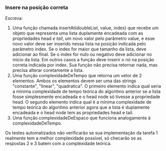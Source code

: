 ### Insere na posição correta ###

Escreva:

1. Uma função chamada insertAt(doubleList, value, index) que recebe um objeto que representa uma lista duplamente encadeada com as propriedades head *e tail*, um novo valor pelo parâmetro value, e esse novo valor deve ser inserido nessa lista na posição indicada pelo parâmetro index. Se o index for maior que tamanho da lista, deve adicionar ao final. Se o index for nulo ou negativo deve adicionar no início da lista. Em outros casos a função deve inserir o nó na posição correta indicada por index. Sua função não precisa retornar nada, mas precisa alterar coretamente a lista.
2. Uma função complexidadeDeTempo que retorna um vetor de 2 elementos. Ambos os elementos devem ser uma das strings "constante", "linear", "quadratica". O primeiro elemento indica qual seria a mínima complexidade de tempo teórica do algoritmo anterior se a lista fosse simplesmente encadeada e o head node só tivesse a propriedade head. O segundo elemento indica qual é a mínima complexidade de tempo teórica do algoritmo anterior agora que a lista é duplamente encadeada e o head node tem as propriedades head e tail.
3. Uma função complexidadeDeEspaco que funciona analogamente à complexidadeDeTempo.

Os testes automatizados não verificarão se sua implementação da tarefa 1 realmente tem a melhor complexidade possível, só checarão se as respostas 2 e 3 batem com a complexidade teórica.